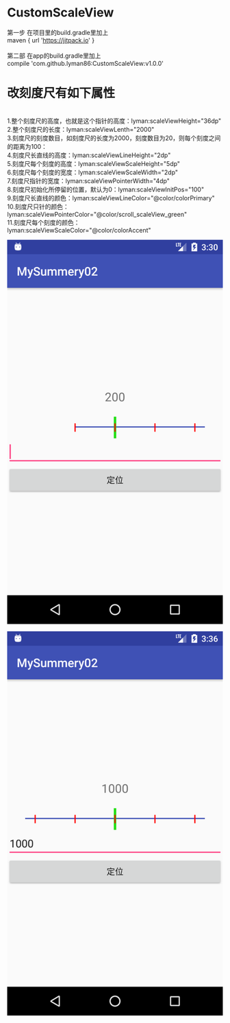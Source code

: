 # CustomScaleView

第一步 在项目里的build.gradle里加上 
<br>
maven { url 'https://jitpack.io' }
<br>
<br>
第二部 在app的build.gradle里加上 
<br>
compile 'com.github.lyman86:CustomScaleView:v1.0.0'
<br>
# 改刻度尺有如下属性
<br>
1.整个刻度尺的高度，也就是这个指针的高度：lyman:scaleViewHeight="36dp"
<br>
2.整个刻度尺的长度：lyman:scaleViewLenth="2000"
<br>
3.刻度尺的刻度数目，如刻度尺的长度为2000，刻度数目为20，则每个刻度之间的距离为100：
<br>
4.刻度尺长直线的高度：lyman:scaleViewLineHeight="2dp"
<br>
5.刻度尺每个刻度的高度：lyman:scaleViewScaleHeight="5dp"
<br>
6.刻度尺每个刻度的宽度：lyman:scaleViewScaleWidth="2dp"
<br>
7.刻度尺指针的宽度：lyman:scaleViewPointerWidth="4dp"
<br>
8.刻度尺初始化所停留的位置，默认为0：lyman:scaleViewInitPos="100"
<br>
9.刻度尺长直线的颜色：lyman:scaleViewLineColor="@color/colorPrimary"
<br>
10.刻度尺只针的颜色：lyman:scaleViewPointerColor="@color/scroll_scaleView_green"
<br>
11.刻度尺每个刻度的颜色：lyman:scaleViewScaleColor="@color/colorAccent"
<br>

![image](https://github.com/lyman86/CustomScaleView/blob/master/app/screenshots/device-2018-04-07-233012.png)

![image](https://github.com/lyman86/CustomScaleView/blob/master/app/screenshots/device-2018-04-07-233629.png)
